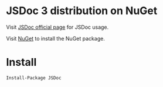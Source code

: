 # JSDoc 3 distribution on NuGet #

Visit [JSDoc official page](http://usejsdoc.org/) for JSDoc usage.

Visit [NuGet](https://www.nuget.org/packages/JSDoc) to install the NuGet package.

Install
=======

```
Install-Package JSDoc
```
